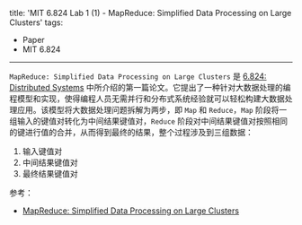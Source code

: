 title: 'MIT 6.824 Lab 1 (1) - MapReduce: Simplified Data Processing on Large Clusters'
tags:
- Paper
- MIT 6.824
---

`MapReduce: Simplified Data Processing on Large Clusters` 是 [6.824: Distributed Systems](https://pdos.csail.mit.edu/6.824/) 中所介绍的第一篇论文。它提出了一种针对大数据处理的编程模型和实现，使得编程人员无需并行和分布式系统经验就可以轻松构建大数据处理应用。该模型将大数据处理问题拆解为两步，即 `Map` 和 `Reduce`，`Map` 阶段将一组输入的键值对转化为中间结果键值对，`Reduce` 阶段对中间结果键值对按照相同的键进行值的合并，从而得到最终的结果，整个过程涉及到三组数据：

1. 输入键值对
2. 中间结果键值对
3. 最终结果键值对

参考：

- [MapReduce: Simplified Data Processing on Large Clusters](https://research.google/pubs/pub62/)
